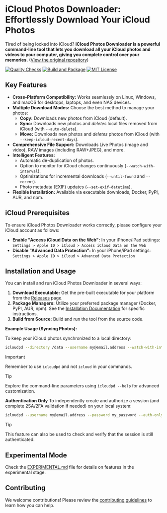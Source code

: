 # iCloud Photos Downloader: Effortlessly Download Your iCloud Photos

Tired of being locked into iCloud? **iCloud Photos Downloader is a powerful command-line tool that lets you download all your iCloud photos and videos to your computer, giving you complete control over your memories.** ([View the original repository](https://github.com/icloud-photos-downloader/icloud_photos_downloader))

[![Quality Checks](https://github.com/icloud-photos-downloader/icloud_photos_downloader/workflows/Quality%20Checks/badge.svg)](https://github.com/icloud-photos-downloader/icloud_photos_downloader/actions/workflows/quality-checks.yml)
[![Build and Package](https://github.com/icloud-photos-downloader/icloud_photos_downloader/workflows/Produce%20Artifacts/badge.svg)](https://github.com/icloud-photos-downloader/icloud_photos_downloader/actions/workflows/produce-artifacts.yml)
[![MIT License](https://img.shields.io/badge/license-MIT-blue.svg)](LICENSE)

## Key Features

*   **Cross-Platform Compatibility:** Works seamlessly on Linux, Windows, and macOS for desktops, laptops, and even NAS devices.
*   **Multiple Download Modes:** Choose the best method to manage your photos:
    *   **Copy:** Downloads new photos from iCloud (default).
    *   **Sync:** Downloads new photos and *deletes* local files removed from iCloud (with `--auto-delete`).
    *   **Move:** Downloads new photos and *deletes* photos from iCloud (with `--keep-icloud-recent-days`).
*   **Comprehensive File Support:** Downloads Live Photos (image and video), RAW images (including RAW+JPEG), and more.
*   **Intelligent Features:**
    *   Automatic de-duplication of photos.
    *   Option to monitor for iCloud changes continuously (`--watch-with-interval`).
    *   Optimizations for incremental downloads (`--until-found` and `--recent`).
    *   Photo metadata (EXIF) updates (`--set-exif-datetime`).
*   **Flexible Installation:** Available via executable downloads, Docker, PyPI, AUR, and npm.

## iCloud Prerequisites

To ensure iCloud Photos Downloader works correctly, please configure your iCloud account as follows:

*   **Enable "Access iCloud Data on the Web":** In your iPhone/iPad settings: `Settings > Apple ID > iCloud > Access iCloud Data on the Web`
*   **Disable "Advanced Data Protection":**  In your iPhone/iPad settings: `Settings > Apple ID > iCloud > Advanced Data Protection`

## Installation and Usage

You can install and run iCloud Photos Downloader in several ways:

1.  **Download Executable:** Get the pre-built executable for your platform from the [Releases](https://github.com/icloud-photos-downloader/icloud_photos_downloader/releases/tag/v1.28.2) page.
2.  **Package Managers:** Utilize your preferred package manager (Docker, PyPI, AUR, npm).  See the [Installation Documentation](https://icloud-photos-downloader.github.io/icloud_photos_downloader/install.html) for specific instructions.
3.  **Build from Source:** Build and run the tool from the source code.

**Example Usage (Syncing Photos):**

To keep your iCloud photos synchronized to a local directory:

```bash
icloudpd --directory /data --username my@email.address --watch-with-interval 3600
```

> [!IMPORTANT]
> Remember to use `icloudpd` and not `icloud` in your commands.

> [!TIP]
> Explore the command-line parameters using `icloudpd --help` for advanced customization.

**Authentication Only**
To independently create and authorize a session (and complete 2SA/2FA validation if needed) on your local system:

```bash
icloudpd --username my@email.address --password my_password --auth-only
```

> [!TIP]
> This feature can also be used to check and verify that the session is still authenticated.

## Experimental Mode

Check the [EXPERIMENTAL.md](EXPERIMENTAL.md) file for details on features in the experimental stage.

## Contributing

We welcome contributions!  Please review the [contributing guidelines](CONTRIBUTING.md) to learn how you can help.